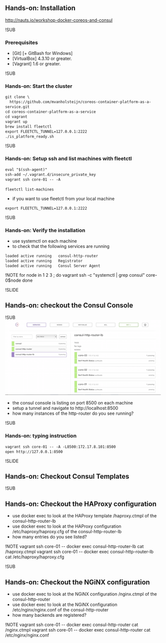 ## Hands-on: Installation

http://nauts.io/workshop-docker-coreos-and-consul

!SUB
### Prerequisites
+ [Git] [+ GitBash for Windows]
+ [VirtualBox] 4.3.10 or greater.
+ [Vagrant] 1.6 or greater.

!SUB
### Hands-on: Start the cluster
```
git clone \
  https://github.com/mvanholsteijn/coreos-container-platform-as-a-service.git
cd coreos-container-platform-as-a-service
cd vagrant
vagrant up
brew install fleetctl
export FLEETCTL_TUNNEL=127.0.0.1:2222
./is_platform_ready.sh

```

!SUB
### Hands-on: Setup ssh and list machines with fleetctl

```
eval "$(ssh-agent)"
ssh-add ~/.vagrant.d/insecure_private_key
vagrant ssh core-01 -- -A

fleetctl list-machines
```
* if you want to use fleetctl from your local machine
```
export FLEETCTL_TUNNEL=127.0.0.1:2222
```

!SUB
### Hands-on: Verify the installation

* use systemctl on each machine
* to check that the following services are running

```
loaded active running   consul-http-router
loaded active running   Registrator
loaded active running   Consul Server Agent
```

!NOTE
for node in 1 2 3 ; do
	vagrant ssh -c "systemctl | grep consul" core-0$node
done

!SLIDE
## Hands-on: checkout the Consul Console

!SUB
![consul-console](images/consul-console.png)

* the consul console is listing on port 8500 on each machine
* setup a tunnel and navigate to http://localhost:8500
* how many instances of the http-router do you see running?

!SUB
### Hands-on: typing instruction
```
vagrant ssh core-01 -- -A -L8500:172.17.8.101:8500
open http://127.0.0.1:8500
```

!SLIDE
## Hands-on: Checkout Consul Templates

!SUB
## Hands-on: Checkout the HAProxy configuration

* use docker exec to look at the HAProxy template /haproxy.ctmpl of the consul-http-router-lb
* use docker exec to look at the HAProxy configuration  /etc/haproxy/haproxy.cfg of the consul-http-router-lb
* how many entries do you see listed?

!NOTE
vagrant ssh core-01 -- docker exec consul-http-router-lb cat /haproxy.ctmpl
vagrant ssh core-01 -- docker exec consul-http-router-lb cat /etc/haproxy/haproxy.cfg

!SUB
## Hands-on: Checkout the NGiNX configuration

* use docker exec to look at the NGiNX configuration  /nginx.ctmpl of the consul-http-router
* use docker exec to look at the NGiNX configuration  /etc/nginx/nginx.conf of the consul-http-router
* how many backends are registered?

!NOTE
vagrant ssh core-01 -- docker exec consul-http-router cat /nginx.ctmpl
vagrant ssh core-01 -- docker exec consul-http-router cat /etc/nginx/nginx.conf
